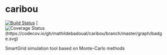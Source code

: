 # caribou

[![Build Status](https://travis-ci.org/mathildebadoual/caribou.svg?branch=master)](https://travis-ci.org/mathildebadoual/caribou) [![Coverage Status (https://codecov.io/gh/mathildebadoual/caribou/branch/master/graph/badge.svg)](https://codecov.io/gh/mathildebadoual/caribou)
  
SmartGrid simulation tool based on Monte-Carlo methods
